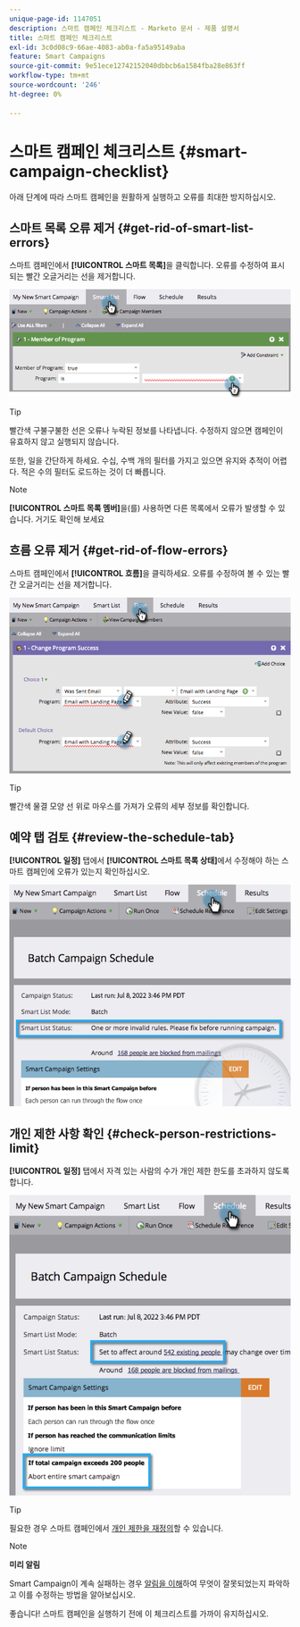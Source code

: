 ```yaml
---
unique-page-id: 1147051
description: 스마트 캠페인 체크리스트 - Marketo 문서 - 제품 설명서
title: 스마트 캠페인 체크리스트
exl-id: 3c0d08c9-66ae-4083-ab0a-fa5a95149aba
feature: Smart Campaigns
source-git-commit: 9e51ece12742152040dbbcb6a1584fba28e863ff
workflow-type: tm+mt
source-wordcount: '246'
ht-degree: 0%

---
```


# 스마트 캠페인 체크리스트 {#smart-campaign-checklist}

아래 단계에 따라 스마트 캠페인을 원활하게 실행하고 오류를 최대한 방지하십시오.

## 스마트 목록 오류 제거 {#get-rid-of-smart-list-errors}

스마트 캠페인에서 **[!UICONTROL 스마트 목록]**&#x200B;을 클릭합니다. 오류를 수정하여 표시되는 빨간 오글거리는 선을 제거합니다.

![](assets/smart-campaign-checklist-1.png)

>[!TIP]
>
>빨간색 구불구불한 선은 오류나 누락된 정보를 나타냅니다. 수정하지 않으면 캠페인이 유효하지 않고 실행되지 않습니다.
>
>또한, 일을 간단하게 하세요. 수십, 수백 개의 필터를 가지고 있으면 유지와 추적이 어렵다. 적은 수의 필터도 로드하는 것이 더 빠릅니다.

>[!NOTE]
>
>**[!UICONTROL 스마트 목록 멤버]**&#x200B;을(를) 사용하면 다른 목록에서 오류가 발생할 수 있습니다. 거기도 확인해 보세요

## 흐름 오류 제거 {#get-rid-of-flow-errors}

스마트 캠페인에서 **[!UICONTROL 흐름]**&#x200B;을 클릭하세요. 오류를 수정하여 볼 수 있는 빨간 오글거리는 선을 제거합니다.

![](assets/smart-campaign-checklist-2.png)

>[!TIP]
>
>빨간색 물결 모양 선 위로 마우스를 가져가 오류의 세부 정보를 확인합니다.

## 예약 탭 검토 {#review-the-schedule-tab}

**[!UICONTROL 일정]** 탭에서 **[!UICONTROL 스마트 목록 상태]**&#x200B;에서 수정해야 하는 스마트 캠페인에 오류가 있는지 확인하십시오.

![](assets/smart-campaign-checklist-3.png)

## 개인 제한 사항 확인 {#check-person-restrictions-limit}

**[!UICONTROL 일정]** 탭에서 자격 있는 사람의 수가 개인 제한 한도를 초과하지 않도록 합니다.

![](assets/smart-campaign-checklist-4.png)

>[!TIP]
>
>필요한 경우 스마트 캠페인에서 [개인 제한을 재정의](/help/marketo/product-docs/core-marketo-concepts/smart-campaigns/using-smart-campaigns/override-person-restrictions-in-a-smart-campaign.md)할 수 있습니다.

>[!NOTE]
>
>**미리 알림**
>
>Smart Campaign이 계속 실패하는 경우 [알림을 이해](/help/marketo/product-docs/core-marketo-concepts/miscellaneous/understanding-notifications.md)하여 무엇이 잘못되었는지 파악하고 이를 수정하는 방법을 알아보십시오.

좋습니다! 스마트 캠페인을 실행하기 전에 이 체크리스트를 가까이 유지하십시오.
